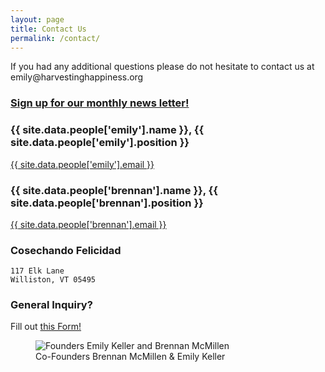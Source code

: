 ```yaml
---
layout: page
title: Contact Us
permalink: /contact/
---
```


<div class="contact col-sm-12">	
	<p>If you had any additional questions please do not hesitate to contact us at emily@harvestinghappiness.org</p>
	<h3><a href="{{ site.newsletter }}">Sign up for our monthly news letter!</a></h3>
</div>
<div class="col-sm-6">
	<h3>{{ site.data.people['emily'].name }}, {{ site.data.people['emily'].position }}</h3>
	<p><a href="mailto:{{ site.data.people['emily'].email }}">{{ site.data.people['emily'].email }}</a></p>
	<h3>{{ site.data.people['brennan'].name }}, {{ site.data.people['brennan'].position }}</h3>
	<p><a href="mailto:{{ site.data.people['brennan'].email }}">{{ site.data.people['brennan'].email }}</a></p>
</div>
<div class="col-sm-6">
	<h3>Cosechando Felicidad</h3>
	<pre><code>117 Elk Lane
Williston, VT 05495</code></pre>
	<h3>General Inquiry?</h3><p>Fill out <a target="_blank" href="http://goo.gl/forms/iU8Y3sQoaN">this Form!</a></p>
</div>
<div class="contact col-sm-4">
	<figure>
		<img src="../images/directors.jpg" alt="Founders Emily Keller and Brennan McMillen">
		<figcaption>Co-Founders Brennan McMillen &amp; Emily Keller</figcaption>
	</figure>
</div>
